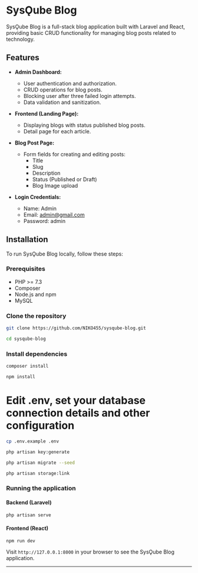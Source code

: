 # SysǪube Blog

SysǪube Blog is a full-stack blog application built with Laravel and React, providing basic CRUD functionality for
managing blog posts related to technology.

## Features

- **Admin Dashboard:**
    - User authentication and authorization.
    - CRUD operations for blog posts.
    - Blocking user after three failed login attempts.
    - Data validation and sanitization.

- **Frontend (Landing Page):**
    - Displaying blogs with status published blog posts.
    - Detail page for each article.

- **Blog Post Page:**
    - Form fields for creating and editing posts:
        - Title
        - Slug
        - Description
        - Status (Published or Draft)
        - Blog Image upload
- **Login Credentials:**
    - Name: Admin
    - Email: admin@gmail.com
    - Password: admin

## Installation

To run SysǪube Blog locally, follow these steps:

### Prerequisites

- PHP >= 7.3
- Composer
- Node.js and npm
- MySQL

### Clone the repository

```bash
git clone https://github.com/NIKO455/sysqube-blog.git
```

```bash
cd sysqube-blog
```

### Install dependencies

```bash
composer install
```

```bash
npm install
```

# Edit .env, set your database connection details and other configuration

```bash
cp .env.example .env
```

```bash
php artisan key:generate
```

```bash
php artisan migrate --seed
```

```bash
php artisan storage:link
```

### Running the application

#### Backend (Laravel)

```bash
php artisan serve
```

#### Frontend (React)

```bash
npm run dev
```

Visit `http://127.0.0.1:8000` in your browser to see the SysǪube Blog application.


---
